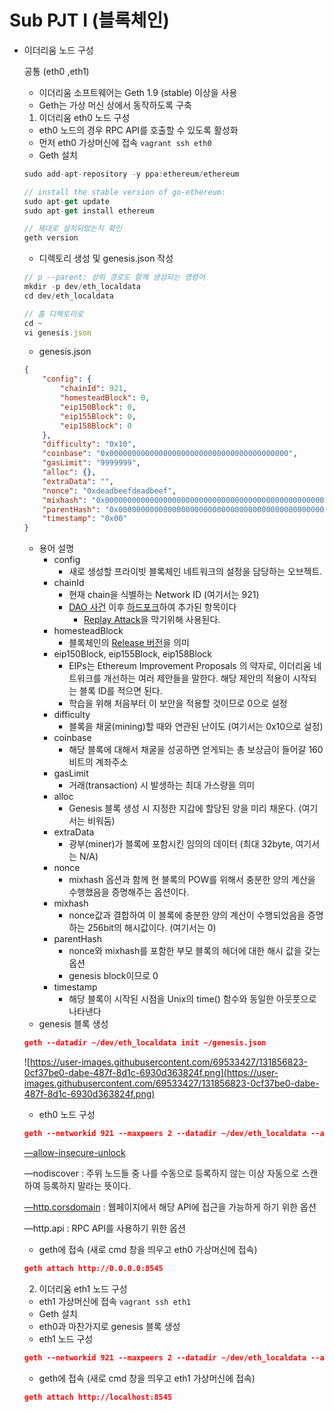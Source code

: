 # Sub PJT I (블록체인)

- 이더리움 노드 구성

    공통 (eth0 ,eth1)

    - 이더리움 소프트웨어는 Geth 1.9 (stable) 이상을 사용
    - Geth는 가상 머신 상에서 동작하도록 구축

    1) 이더리움 eth0 노드 구성

    - eth0 노드의 경우 RPC API를 호출할 수 있도록 활성화
    - 먼저 eth0 가상머신에 접속 `vagrant ssh eth0`
    - Geth 설치

    ```jsx
    sudo add-apt-repository -y ppa:ethereum/ethereum
    
    // install the stable version of go-ethereum:
    sudo apt-get update
    sudo apt-get install ethereum
    
    // 제대로 설치되었는지 확인
    geth version
    ```

    - 디렉토리 생성 및 genesis.json 작성

    ```jsx
    // p --parent: 상위 경로도 함께 생성되는 명령어
    mkdir -p dev/eth_localdata
    cd dev/eth_localdata
    
    // 홈 디렉토리로 
    cd ~
    vi genesis.json
    ```

    - genesis.json

    ```json
    {
        "config": {
            "chainId": 921,
            "homesteadBlock": 0,
            "eip150Block": 0,
            "eip155Block": 0,
            "eip158Block": 0
        },
        "difficulty": "0x10",
        "coinbase": "0x0000000000000000000000000000000000000000",
        "gasLimit": "9999999",
        "alloc": {},
        "extraData": "",
        "nonce": "0xdeadbeefdeadbeef",
        "mixhash": "0x0000000000000000000000000000000000000000000000000000000000000000",
        "parentHash": "0x0000000000000000000000000000000000000000000000000000000000000000",
        "timestamp": "0x00"
    }
    ```

    - 용어 설명
        - config
            - 새로 생성할 프라이빗 블록체인 네트워크의 설정을 담당하는 오브젝트.
        - chainId
            - 현재 chain을 식별하는 Network ID (여기서는 921)
            - [DAO 사건](http://wiki.hash.kr/index.php/%EB%8B%A4%EC%98%A4) 이후 [하드포크](https://steemit.com/kr/@loum/hardfork-softfork)하여 추가된 항목이다
                - [Replay Attack](http://wiki.hash.kr/index.php/%EB%A6%AC%ED%94%8C%EB%A0%88%EC%9D%B4_%EA%B3%B5%EA%B2%A9)을 막기위해 사용된다.
        - homesteadBlock
            - 블록체인의 [Release 버전](https://en.wikipedia.org/wiki/Ethereum#Milestones)을 의미
        - eip150Block, eip155Block, eip158Block
            - EIPs는 Ethereum Improvement Proposals 의 약자로, 이더리움 네트워크를 개선하는 여러 제안들을 말한다. 해당 제안의 적용이 시작되는 블록 ID를 적으면 된다.
            - 학습을 위해 처음부터 이 보안을 적용할 것이므로 0으로 설정
        - difficulty
            - 블록을 채굴(mining)할 때와 연관된 난이도 (여기서는 0x10으로 설정)
        - coinbase
            - 해당 블록에 대해서 채굴을 성공하면 얻게되는 총 보상금이 들어갈 160비트의 계좌주소
        - gasLimit
            - 거래(transaction) 시 발생하는 최대 가스량을 의미
        - alloc
            - Genesis 블록 생성 시 지정한 지갑에 할당된 양을 미리 채운다. (여기서는 비워둠)
        - extraData
            - 광부(miner)가 블록에 포함시킨 임의의 데이터 (최대 32byte, 여기서는 N/A)
        - nonce
            - mixhash 옵션과 함께 현 블록의 POW를 위해서 충분한 양의 계산을 수행했음을 증명해주는 옵션이다.
        - mixhash
            - nonce값과 결합하여 이 블록에 충분한 양의 계산이 수행되었음을 증명하는 256bit의 해시값이다. (여기서는 0)
        - parentHash
            - nonce와 mixhash를 포함한 부모 블록의 헤더에 대한 해시 값을 갖는 옵션
            - genesis block이므로 0
        - timestamp
            - 해당 블록이 시작된 시점을 Unix의 time() 함수와 동일한 아웃풋으로 나타낸다
    - genesis 블록 생성

    ```json
    geth --datadir ~/dev/eth_localdata init ~/genesis.json
    ```

    ![https://user-images.githubusercontent.com/69533427/131856823-0cf37be0-dabe-487f-8d1c-6930d363824f.png](https://user-images.githubusercontent.com/69533427/131856823-0cf37be0-dabe-487f-8d1c-6930d363824f.png)

    - eth0 노드 구성

    ```json
    geth --networkid 921 --maxpeers 2 --datadir ~/dev/eth_localdata --allow-insecure-unlock --nodiscover --port 30303 --http --http.port 8545 --http.addr 0.0.0.0 --http.corsdomain "*" --http.api admin,net,miner,eth,rpc,web3,txpool,debug,personal --miner.threads 1
    ```

    [—allow-insecure-unlock](https://stackoverflow.com/questions/59340803/geth-option-allow-insecure-unlock-what-exactly-does-it-mean)

    —nodiscover : 주위 노드들 중 나를 수동으로 등록하지 않는 이상 자동으로 스캔하여 등록하지 말라는 뜻이다.

    [—http.corsdomain](https://geth.ethereum.org/docs/rpc/server) : 웹페이지에서 해당 API에 접근을 가능하게 하기 위한 옵션

    —http.api : RPC API를 사용하기 위한 옵션

    - geth에 접속 (새로 cmd 창을 띄우고 eth0 가상머신에 접속)

    ```json
    geth attach http://0.0.0.0:8545
    ```

    2) 이더리움 eth1 노드 구성

    - eth1 가상머신에 접속 `vagrant ssh eth1`
    - Geth 설치
    - eth0과 마찬가지로 genesis 블록 생성
    - eth1 노드 구성

    ```json
    geth --networkid 921 --maxpeers 2 --datadir ~/dev/eth_localdata --allow-insecure-unlock --nodiscover --port 30303 --http --http.port 8545 --http.addr localhost --http.corsdomain "*" --miner.threads 1
    ```

    - geth에 접속 (새로 cmd 창을 띄우고 eth1 가상머신에 접속)

    ```json
    geth attach http://localhost:8545
    ```

